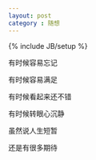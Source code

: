 ```yaml
---
layout: post
category : 随想
---
```

{% include JB/setup %}

有时候容易忘记

有时候容易满足

有时候看起来还不错

有时候转眼心沉静

虽然说人生短暂

还是有很多期待





